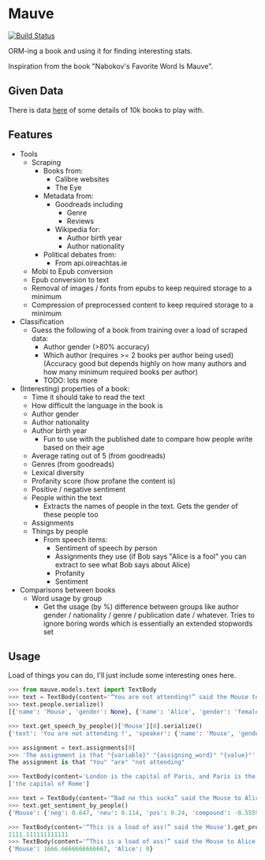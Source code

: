 # Mauve

[![Build Status](https://travis-ci.com/RobertLucey/mauve.svg?branch=master)](https://travis-ci.com/RobertLucey/mauve)

ORM-ing a book and using it for finding interesting stats.

Inspiration from the book "Nabokov's Favorite Word Is Mauve".

## Given Data

There is data [here](data/) of some details of 10k books to play with.

## Features

* Tools
  * Scraping
    * Books from:
      * Calibre websites
      * The Eye
    * Metadata from:
      * Goodreads including
        * Genre
        * Reviews
      * Wikipedia for:
        * Author birth year
        * Author nationality
    * Political debates from:
      * From api.oireachtas.ie
  * Mobi to Epub conversion
  * Epub conversion to text
  * Removal of images / fonts from epubs to keep required storage to a minimum
  * Compression of preprocessed content to keep required storage to a minimum
* Classification
  * Guess the following of a book from training over a load of scraped data:
    * Author gender (>80% accuracy)
    * Which author (requires >= 2 books per author being used) (Accuracy good but depends highly on how many authors and how many minimum required books per author)
    * TODO: lots more
* (Interesting) properties of a book:
  * Time it should take to read the text
  * How difficult the language in the book is
  * Author gender
  * Author nationality
  * Author birth year
    * Fun to use with the published date to compare how people write based on their age
  * Average rating out of 5 (from goodreads)
  * Genres (from goodreads)
  * Lexical diversity
  * Profanity score (how profane the content is)
  * Positive / negative sentiment
  * People within the text
    * Extracts the names of people in the text. Gets the gender of these people too
  * Assignments
  * Things by people
    * From speech items:
      * Sentiment of speech by person
      * Assignments they use (if Bob says "Alice is a fool" you can extract to see what Bob says about Alice)
      * Profanity
      * Sentiment
* Comparisons between books
  * Word usage by group
    * Get the usage (by %) difference between groups like author gender / nationality / genre / publication date / whatever. Tries to ignore boring words which is essentially an extended stopwords set


## Usage

Load of things you can do, I'll just include some interesting ones here.

```python
>>> from mauve.models.text import TextBody
>>> text = TextBody(content='“You are not attending!” said the Mouse to Alice severely. “What are you thinking of?”')
>>> text.people.serialize()
[{'name': 'Mouse', 'gender': None}, {'name': 'Alice', 'gender': 'female'}]

>>> text.get_speech_by_people()['Mouse'][0].serialize()
{'text': 'You are not attending !', 'speaker': {'name': 'Mouse', 'gender': None}, 'inflection': 'said'}

>>> assignment = text.assignments[0]
>>> 'The assignment is that "{variable}" "{assigning_word}" "{value}"'.format(variable=assignment[0].text, assigning_word=assignment[1].text, value=assignment[2].text)
The assignment is that "You" "are" "not attending"

>>> TextBody(content='London is the capital of Paris, and Paris is the capital of Rome').get_assignments_by('Paris')
['the capital of Rome']

>>> text = TextBody(content='“Bad no this sucks” said the Mouse to Alice. Alice replied, “Happy Love”')
>>> text.get_sentiment_by_people()
{'Mouse': {'neg': 0.647, 'neu': 0.114, 'pos': 0.24, 'compound': -0.5559}, 'Alice': {'neg': 0.0, 'neu': 0.0, 'pos': 1.0, 'compound': 0.836}}

>>> TextBody(content='“This is a load of ass!” said the Mouse').get_profanity_score()
1111.111111111111
>>> TextBody(content='“This is a load of ass!” said the Mouse to Alice severely. “That\'s rude my dude” whispered Alice').get_profanity_by_people()
{'Mouse': 1666.6666666666667, 'Alice': 0}
```
